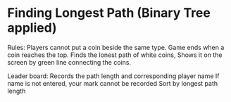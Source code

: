 # Finding Longest Path (Binary Tree applied)

Rules:
Players cannot put a coin beside the same type.
Game ends when a coin reaches the top.
Finds the lonest path of white coins,
Shows it on the screen by green line connecting the coins.

Leader board:
Records the path length and corresponding player name
If name is not entered, your mark cannot be recorded
Sort by longest path length
